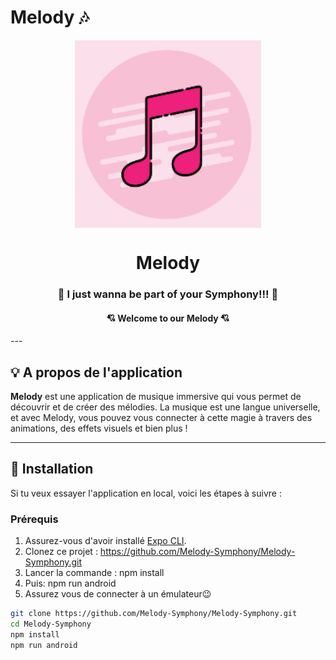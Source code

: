 # Melody 🎶
<div align="center">
<p >
    <img align="center" src="./assets/default-album.png" height="300" />
</p>

<h1 >Melody</h1>

<h3 align="center">
   🎹 I just wanna be part of your Symphony!!! 🎻
    <br/>
    <h4 align="center" >💘 Welcome to our Melody 💘</h4>
</h3>
</div>
---

## 💡 A propos de l'application

**Melody** est une application de musique immersive qui vous permet de découvrir et de créer des mélodies. La musique est une langue universelle, et avec Melody, vous pouvez vous connecter à cette magie à travers des animations, des effets visuels et bien plus !

---

## 🚀 Installation

Si tu veux essayer l'application en local, voici les étapes à suivre :

### Prérequis

1. Assurez-vous d'avoir installé [Expo CLI](https://docs.expo.dev/get-started/installation/).
2. Clonez ce projet : https://github.com/Melody-Symphony/Melody-Symphony.git
3. Lancer la commande : npm install
4. Puis: npm run android
5. Assurez vous de connecter à un émulateur😉

```bash
git clone https://github.com/Melody-Symphony/Melody-Symphony.git
cd Melody-Symphony
npm install
npm run android
